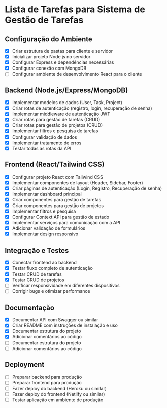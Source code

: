 # Lista de Tarefas para Sistema de Gestão de Tarefas

## Configuração do Ambiente
- [x] Criar estrutura de pastas para cliente e servidor
- [x] Inicializar projeto Node.js no servidor
- [x] Configurar Express e dependências necessárias
- [x] Configurar conexão com MongoDB
- [ ] Configurar ambiente de desenvolvimento React para o cliente

## Backend (Node.js/Express/MongoDB)
- [x] Implementar modelos de dados (User, Task, Project)
- [x] Criar rotas de autenticação (registro, login, recuperação de senha)
- [x] Implementar middleware de autenticação JWT
- [x] Criar rotas para gestão de tarefas (CRUD)
- [x] Criar rotas para gestão de projetos (CRUD)
- [x] Implementar filtros e pesquisa de tarefas
- [x] Configurar validação de dados
- [x] Implementar tratamento de erros
- [x] Testar todas as rotas da API

## Frontend (React/Tailwind CSS)
- [x] Configurar projeto React com Tailwind CSS
- [x] Implementar componentes de layout (Header, Sidebar, Footer)
- [x] Criar páginas de autenticação (Login, Registro, Recuperação de senha)
- [x] Implementar dashboard principal
- [x] Criar componentes para gestão de tarefas
- [x] Criar componentes para gestão de projetos
- [x] Implementar filtros e pesquisa
- [x] Configurar Context API para gestão de estado
- [x] Implementar serviços para comunicação com a API
- [x] Adicionar validação de formulários
- [x] Implementar design responsivo

## Integração e Testes
- [x] Conectar frontend ao backend
- [x] Testar fluxo completo de autenticação
- [x] Testar CRUD de tarefas
- [x] Testar CRUD de projetos
- [ ] Verificar responsividade em diferentes dispositivos
- [ ] Corrigir bugs e otimizar performance

## Documentação
- [x] Documentar API com Swagger ou similar
- [x] Criar README com instruções de instalação e uso
- [x] Documentar estrutura do projeto
- [x] Adicionar comentários ao código
- [ ] Documentar estrutura do projeto
- [ ] Adicionar comentários ao código

## Deployment
- [ ] Preparar backend para produção
- [ ] Preparar frontend para produção
- [ ] Fazer deploy do backend (Heroku ou similar)
- [ ] Fazer deploy do frontend (Netlify ou similar)
- [ ] Testar aplicação em ambiente de produção
